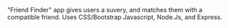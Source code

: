"Friend Finder" app gives users a suvery, and matches them with a compatible friend. Uses CSS/Bootstrap Javascript, Node.Js, and Express. 
